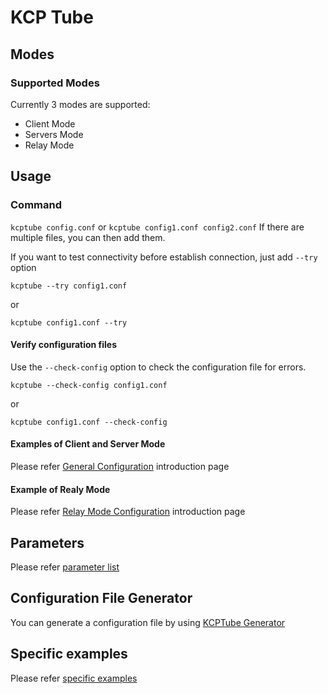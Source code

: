 # KCP Tube

## Modes

### Supported Modes
Currently 3 modes are supported:
- Client Mode
- Servers Mode
- Relay Mode

## Usage

### Command
`kcptube config.conf`
or
`kcptube config1.conf config2.conf`
If there are multiple files, you can then add them.

If you want to test connectivity before establish connection, just add ``--try`` option

```
kcptube --try config1.conf
```
or
```
kcptube config1.conf --try
```

#### Verify configuration files
Use the ``--check-config`` option to check the configuration file for errors.
```
kcptube --check-config config1.conf
```
or
```
kcptube config1.conf --check-config
```

#### Examples of Client and Server Mode
Please refer [General Configuration](client_server_en.md) introduction page

#### Example of Realy Mode
Please refer [Relay Mode Configuration](relay_mode_en.md) introduction page

## Parameters
Please refer [parameter list](parameters_en.md)

## Configuration File Generator

You can generate a configuration file by using [KCPTube Generator](https://github.com/cnbatch/KCPTubeGenerator)

## Specific examples
Please refer [specific examples](specific_examples_en.md)